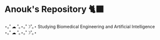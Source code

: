 # Anouk's Repository 🐈‍⬛

⋆｡˚ ☁︎ ˚｡⋆｡˚☽˚｡⋆
      Studying Biomedical Engineering and Artificial Intelligence 
                                                            ⋆｡˚ ☁︎ ˚｡⋆｡˚☽˚｡⋆
